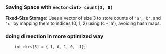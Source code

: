 ### **Saving Space with `vector<int> count(3, 0)`**
**Fixed-Size Storage**: Uses a vector of size 3 to store counts of `'a'`, `'b'`, and `'c'` by mapping them to indices \(0, 1, 2\) using \(c - 'a'\), avoiding hash maps.


### doing direection in more optimized way
        int dirs[5] = {-1, 0, 1, 0, -1};
        
        